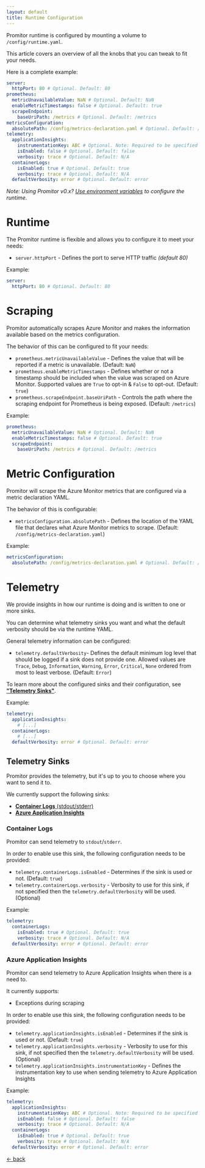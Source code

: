 ```yaml
---
layout: default
title: Runtime Configuration
---
```


Promitor runtime is configured by mounting a volume to `/config/runtime.yaml`.

This article covers an overview of all the knobs that you can tweak to fit your needs.

Here is a complete example:

```yaml
server:
  httpPort: 80 # Optional. Default: 80
prometheus:
  metricUnavailableValue: NaN # Optional. Default: NaN
  enableMetricTimestamps: false # Optional. Default: true
  scrapeEndpoint:
    baseUriPath: /metrics # Optional. Default: /metrics
metricsConfiguration:
  absolutePath: /config/metrics-declaration.yaml # Optional. Default: /config/metrics-declaration.yaml
telemetry:
  applicationInsights:
    instrumentationKey: ABC # Optional. Note: Required to be specified when turned on
    isEnabled: false # Optional. Default: false
    verbosity: trace # Optional. Default: N/A
  containerLogs:
    isEnabled: true # Optional. Default: true
    verbosity: trace # Optional. Default: N/A
  defaultVerbosity: error # Optional. Default: error
```

_Note: Using Promitor v0.x? [Use environment variables](./../v0.x/) to configure the runtime._

# Runtime
The Promitor runtime is flexible and allows you to configure it to meet your needs:
- `server.httpPort` - Defines the port to serve HTTP traffic _(default 80)_

Example:
```yaml
server:
  httpPort: 80 # Optional. Default: 80
```

# Scraping
Promitor automatically scrapes Azure Monitor and makes the information available based on the metrics configuration.

The behavior of this can be configured to fit your needs:
- `prometheus.metricUnavailableValue` - Defines the value that will be reported if a metric is unavailable. (Default: `NaN`) 
- `prometheus.enableMetricTimestamps` - Defines whether or not a timestamp should be included when the value was scraped on Azure Monitor. Supported values are `True` to opt-in & `False` to opt-out. (Default: `true`) 
- `prometheus.scrapeEndpoint.baseUriPath` - Controls the path where the scraping endpoint for Prometheus is being exposed.  (Default: `/metrics`)

Example:
```yaml
prometheus:
  metricUnavailableValue: NaN # Optional. Default: NaN
  enableMetricTimestamps: false # Optional. Default: true
  scrapeEndpoint:
    baseUriPath: /metrics # Optional. Default: /metrics
```

# Metric Configuration
Promitor will scrape the Azure Monitor metrics that are configured via a metric declaration YAML.

The behavior of this is configurable:

- `metricsConfiguration.absolutePath` - Defines the location of the YAML file that declares what Azure Monitor metrics to scrape. (Default: `/config/metrics-declaration.yaml`)

Example:
```yaml
metricsConfiguration:
  absolutePath: /config/metrics-declaration.yaml # Optional. Default: /config/metrics-declaration.yaml
```

# Telemetry
We provide insights in how our runtime is doing and is written to one or more sinks.

You can determine what telemetry sinks you want and what the default verbosity should be via the runtime YAML.

General telemetry information can be configured:
- `telemetry.defaultVerbosity`- Defines the default minimum log level that should be logged if a sink does not provide one. Allowed values are `Trace`, `Debug`, `Information`, `Warning`, `Error`, `Critical`, `None` ordered from most to least verbose. (Default: `Error`)

To learn more about the configured sinks and their configuration, see [**"Telemetry Sinks"**](#telemetry-sinks).

Example:

```yaml
telemetry:
  applicationInsights:
    # [...]
  containerLogs:
    # [...]
  defaultVerbosity: error # Optional. Default: error
```

## Telemetry Sinks
Promitor provides the telemetry, but it's up to you to choose where you want to send it to.

We currently support the following sinks:
- [**Container Logs** (stdout/stderr)](#container-logs)
- [**Azure Application Insights**](#container-logs)

### Container Logs
Promitor can send telemetry to `stdout`/`stderr`.

In order to enable use this sink, the following configuration needs to be provided:
- `telemetry.containerLogs.isEnabled` - Determines if the sink is used or not. (Default: `true`)
- `telemetry.containerLogs.verbosity` - Verbosity to use for this sink, if not specified then the `telemetry.defaultVerbosity` will be used. (Optional)

Example:

```yaml
telemetry:
  containerLogs:
    isEnabled: true # Optional. Default: true
    verbosity: trace # Optional. Default: N/A
  defaultVerbosity: error # Optional. Default: error
```

### Azure Application Insights
Promitor can send telemetry to Azure Application Insights when there is a need to.

It currently supports:
- Exceptions during scraping

In order to enable use this sink, the following configuration needs to be provided:

- `telemetry.applicationInsights.isEnabled` - Determines if the sink is used or not. (Default: `true`)
- `telemetry.applicationInsights.verbosity` - Verbosity to use for this sink, if not specified then the `telemetry.defaultVerbosity` will be used. (Optional)
- `telemetry.applicationInsights.instrumentationKey` - Defines the instrumentation key to use when sending telemetry to Azure Application Insights

Example:

```yaml
telemetry:
  applicationInsights:
    instrumentationKey: ABC # Optional. Note: Required to be specified when turned on
    isEnabled: false # Optional. Default: false
    verbosity: trace # Optional. Default: N/A
  containerLogs:
    isEnabled: true # Optional. Default: true
    verbosity: trace # Optional. Default: N/A
  defaultVerbosity: error # Optional. Default: error
```

[&larr; back](/)
